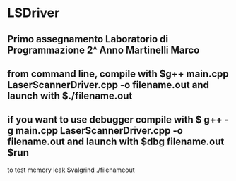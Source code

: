# LSDriver
Primo assegnamento 
Laboratorio di Programmazione 2^ Anno
Martinelli Marco
-----------------------------------
from command line, compile with 
$g++ main.cpp LaserScannerDriver.cpp -o filename.out 
and launch with 
$./filename.out 
-----------------------------------
if you want to use debugger compile with
$ g++ -g main.cpp LaserScannerDriver.cpp -o filename.out 
and launch with 
$dbg filename.out 
$run 
-----------------------------------
to test memory leak 
$valgrind ./filenameout 

